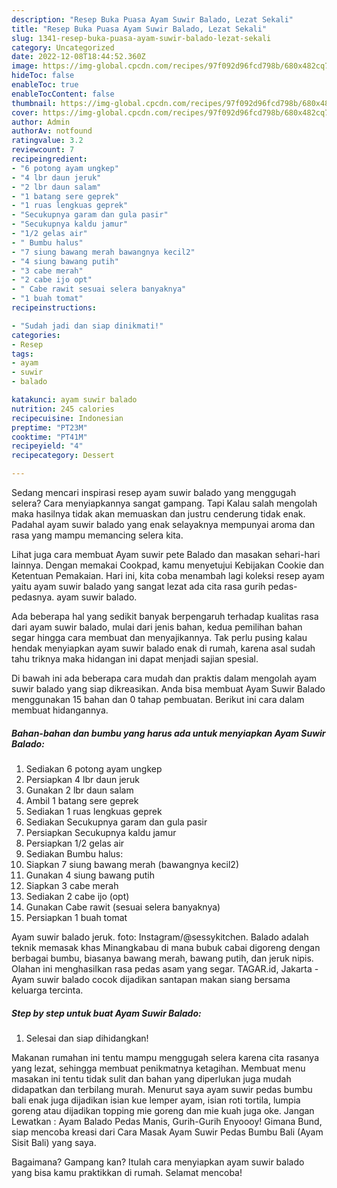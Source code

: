 ```yaml
---
description: "Resep Buka Puasa Ayam Suwir Balado, Lezat Sekali"
title: "Resep Buka Puasa Ayam Suwir Balado, Lezat Sekali"
slug: 1341-resep-buka-puasa-ayam-suwir-balado-lezat-sekali
category: Uncategorized
date: 2022-12-08T18:44:52.360Z
image: https://img-global.cpcdn.com/recipes/97f092d96fcd798b/680x482cq70/ayam-suwir-balado-foto-resep-utama.jpg
hideToc: false
enableToc: true
enableTocContent: false
thumbnail: https://img-global.cpcdn.com/recipes/97f092d96fcd798b/680x482cq70/ayam-suwir-balado-foto-resep-utama.jpg
cover: https://img-global.cpcdn.com/recipes/97f092d96fcd798b/680x482cq70/ayam-suwir-balado-foto-resep-utama.jpg
author: Admin
authorAv: notfound
ratingvalue: 3.2
reviewcount: 7
recipeingredient:
- "6 potong ayam ungkep"
- "4 lbr daun jeruk"
- "2 lbr daun salam"
- "1 batang sere geprek"
- "1 ruas lengkuas geprek"
- "Secukupnya garam dan gula pasir"
- "Secukupnya kaldu jamur"
- "1/2 gelas air"
- " Bumbu halus"
- "7 siung bawang merah bawangnya kecil2"
- "4 siung bawang putih"
- "3 cabe merah"
- "2 cabe ijo opt"
- " Cabe rawit sesuai selera banyaknya"
- "1 buah tomat"
recipeinstructions:

- "Sudah jadi dan siap dinikmati!"
categories:
- Resep
tags:
- ayam
- suwir
- balado

katakunci: ayam suwir balado 
nutrition: 245 calories
recipecuisine: Indonesian
preptime: "PT23M"
cooktime: "PT41M"
recipeyield: "4"
recipecategory: Dessert

---
```



Sedang mencari inspirasi resep ayam suwir balado yang menggugah selera? Cara menyiapkannya sangat gampang. Tapi Kalau salah mengolah maka hasilnya tidak akan memuaskan dan justru cenderung tidak enak. Padahal ayam suwir balado yang enak selayaknya mempunyai aroma dan rasa yang mampu memancing selera kita.


Lihat juga cara membuat Ayam suwir pete Balado dan masakan sehari-hari lainnya. Dengan memakai Cookpad, kamu menyetujui Kebijakan Cookie dan Ketentuan Pemakaian. Hari ini, kita coba menambah lagi koleksi resep ayam yaitu ayam suwir balado yang sangat lezat ada cita rasa gurih pedas-pedasnya. ayam suwir balado.

Ada beberapa hal yang sedikit banyak berpengaruh terhadap kualitas rasa dari ayam suwir balado, mulai dari jenis bahan, kedua pemilihan bahan segar hingga cara membuat dan menyajikannya. Tak perlu pusing kalau hendak menyiapkan ayam suwir balado enak di rumah, karena asal sudah tahu triknya maka hidangan ini dapat menjadi sajian spesial.


Di bawah ini ada beberapa cara mudah dan praktis dalam mengolah ayam suwir balado yang siap dikreasikan. Anda bisa membuat Ayam Suwir Balado menggunakan 15 bahan dan 0 tahap pembuatan. Berikut ini cara dalam membuat hidangannya.

<!--inarticleads1-->

##### Bahan-bahan dan bumbu yang harus ada untuk menyiapkan Ayam Suwir Balado:

1. Sediakan 6 potong ayam ungkep
1. Persiapkan 4 lbr daun jeruk
1. Gunakan 2 lbr daun salam
1. Ambil 1 batang sere geprek
1. Sediakan 1 ruas lengkuas geprek
1. Sediakan Secukupnya garam dan gula pasir
1. Persiapkan Secukupnya kaldu jamur
1. Persiapkan 1/2 gelas air
1. Sediakan  Bumbu halus:
1. Siapkan 7 siung bawang merah (bawangnya kecil2)
1. Gunakan 4 siung bawang putih
1. Siapkan 3 cabe merah
1. Sediakan 2 cabe ijo (opt)
1. Gunakan  Cabe rawit (sesuai selera banyaknya)
1. Persiapkan 1 buah tomat


Ayam suwir balado jeruk. foto: Instagram/@sessykitchen. Balado adalah teknik memasak khas Minangkabau di mana bubuk cabai digoreng dengan berbagai bumbu, biasanya bawang merah, bawang putih, dan jeruk nipis. Olahan ini menghasilkan rasa pedas asam yang segar. TAGAR.id, Jakarta - Ayam suwir balado cocok dijadikan santapan makan siang bersama keluarga tercinta. 

<!--inarticleads2-->

##### Step by step untuk buat Ayam Suwir Balado:


1. Selesai dan siap dihidangkan!

Makanan rumahan ini tentu mampu menggugah selera karena cita rasanya yang lezat, sehingga membuat penikmatnya ketagihan. Membuat menu masakan ini tentu tidak sulit dan bahan yang diperlukan juga mudah didapatkan dan terbilang murah. Menurut saya ayam suwir pedas bumbu bali enak juga dijadikan isian kue lemper ayam, isian roti tortila, lumpia goreng atau dijadikan topping mie goreng dan mie kuah juga oke. Jangan Lewatkan : Ayam Balado Pedas Manis, Gurih-Gurih Enyoooy! Gimana Bund, siap mencoba kreasi dari Cara Masak Ayam Suwir Pedas Bumbu Bali (Ayam Sisit Bali) yang saya. 

Bagaimana? Gampang kan? Itulah cara menyiapkan ayam suwir balado yang bisa kamu praktikkan di rumah. Selamat mencoba!
